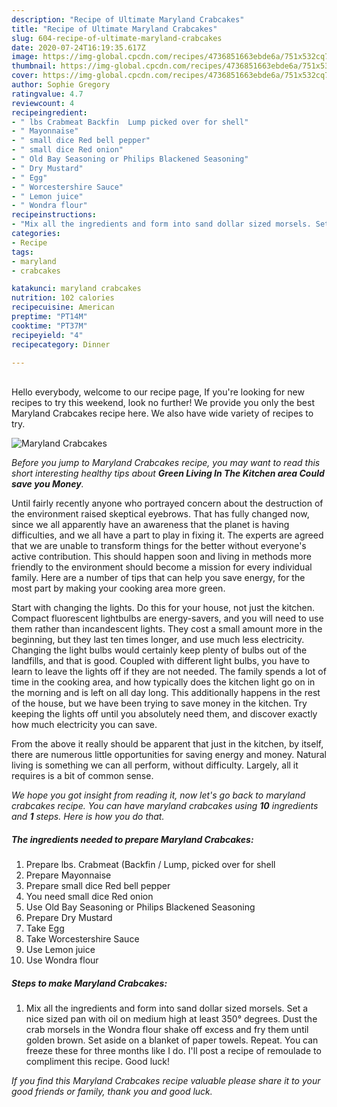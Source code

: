 ```yaml
---
description: "Recipe of Ultimate Maryland Crabcakes"
title: "Recipe of Ultimate Maryland Crabcakes"
slug: 604-recipe-of-ultimate-maryland-crabcakes
date: 2020-07-24T16:19:35.617Z
image: https://img-global.cpcdn.com/recipes/4736851663ebde6a/751x532cq70/maryland-crabcakes-recipe-main-photo.jpg
thumbnail: https://img-global.cpcdn.com/recipes/4736851663ebde6a/751x532cq70/maryland-crabcakes-recipe-main-photo.jpg
cover: https://img-global.cpcdn.com/recipes/4736851663ebde6a/751x532cq70/maryland-crabcakes-recipe-main-photo.jpg
author: Sophie Gregory
ratingvalue: 4.7
reviewcount: 4
recipeingredient:
- " lbs Crabmeat Backfin  Lump picked over for shell"
- " Mayonnaise"
- " small dice Red bell pepper"
- " small dice Red onion"
- " Old Bay Seasoning or Philips Blackened Seasoning"
- " Dry Mustard"
- " Egg"
- " Worcestershire Sauce"
- " Lemon juice"
- " Wondra flour"
recipeinstructions:
- "Mix all the ingredients and form into sand dollar sized morsels. Set a nice sized pan with oil on medium high at least 350° degrees. Dust the crab morsels in the Wondra flour shake off excess and fry them until golden brown. Set aside on a blanket of paper towels. Repeat. You can freeze these for three months like I do. I&#39;ll post a recipe of remoulade to compliment this recipe. Good luck!"
categories:
- Recipe
tags:
- maryland
- crabcakes

katakunci: maryland crabcakes 
nutrition: 102 calories
recipecuisine: American
preptime: "PT14M"
cooktime: "PT37M"
recipeyield: "4"
recipecategory: Dinner

---
```

<br>
Hello everybody, welcome to our recipe page, If you're looking for new recipes to try this weekend, look no further! We provide you only the best Maryland Crabcakes recipe here. We also have wide variety of recipes to try.
<br>


![Maryland Crabcakes](https://img-global.cpcdn.com/recipes/4736851663ebde6a/751x532cq70/maryland-crabcakes-recipe-main-photo.jpg)

<i>Before you jump to Maryland Crabcakes recipe, you may want to read this short interesting healthy tips about 
<strong>Green Living In The Kitchen area Could save you Money</strong>.</i>
</br>

Until fairly recently anyone who portrayed concern about the destruction of the environment raised skeptical eyebrows. That has fully changed now, since we all apparently have an awareness that the planet is having difficulties, and we all have a part to play in fixing it. The experts are agreed that we are unable to transform things for the better without everyone's active contribution. This should happen soon and living in methods more friendly to the environment should become a mission for every individual family. Here are a number of tips that can help you save energy, for the most part by making your cooking area more green.

Start with changing the lights. Do this for your house, not just the kitchen. Compact fluorescent lightbulbs are energy-savers, and you will need to use them rather than incandescent lights. They cost a small amount more in the beginning, but they last ten times longer, and use much less electricity. Changing the light bulbs would certainly keep plenty of bulbs out of the landfills, and that is good. Coupled with different light bulbs, you have to learn to leave the lights off if they are not needed. The family spends a lot of time in the cooking area, and how typically does the kitchen light go on in the morning and is left on all day long. This additionally happens in the rest of the house, but we have been trying to save money in the kitchen. Try keeping the lights off until you absolutely need them, and discover exactly how much electricity you can save.

From the above it really should be apparent that just in the kitchen, by itself, there are numerous little opportunities for saving energy and money. Natural living is something we can all perform, without difficulty. Largely, all it requires is a bit of common sense.


<i>We hope you got insight from reading it, now let's go back to maryland crabcakes recipe. You can have maryland crabcakes using <strong>10</strong> ingredients and <strong>1</strong> steps. Here is how you do that.
</i>

##### The ingredients needed to prepare Maryland Crabcakes:

1. Prepare  lbs. Crabmeat (Backfin / Lump, picked over for shell
1. Prepare  Mayonnaise
1. Prepare  small dice Red bell pepper
1. You need  small dice Red onion
1. Use  Old Bay Seasoning or Philips Blackened Seasoning
1. Prepare  Dry Mustard
1. Take  Egg
1. Take  Worcestershire Sauce
1. Use  Lemon juice
1. Use  Wondra flour


##### Steps to make Maryland Crabcakes:

1. Mix all the ingredients and form into sand dollar sized morsels. Set a nice sized pan with oil on medium high at least 350° degrees. Dust the crab morsels in the Wondra flour shake off excess and fry them until golden brown. Set aside on a blanket of paper towels. Repeat. You can freeze these for three months like I do. I&#39;ll post a recipe of remoulade to compliment this recipe. Good luck!


<i>If you find this Maryland Crabcakes recipe valuable please share it to your good friends or family, thank you and good luck.</i>
